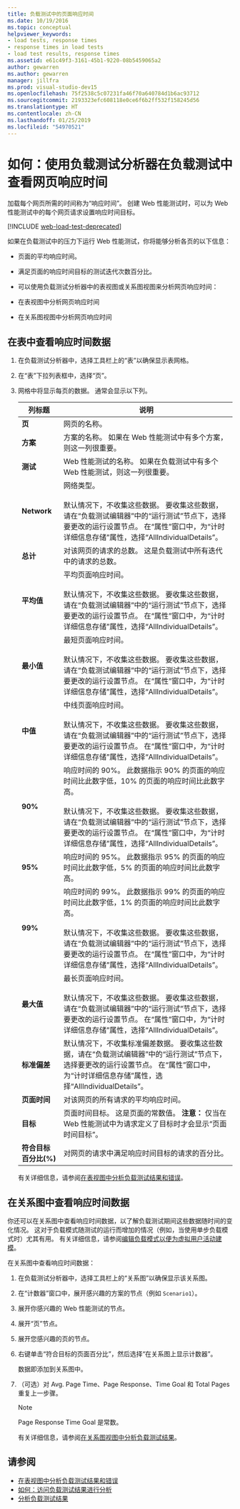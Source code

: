 ```yaml
---
title: 负载测试中的页面响应时间
ms.date: 10/19/2016
ms.topic: conceptual
helpviewer_keywords:
- load tests, response times
- response times in load tests
- load test results, response times
ms.assetid: e61c49f3-3161-45b1-9220-08b5459065a2
author: gewarren
ms.author: gewarren
manager: jillfra
ms.prod: visual-studio-dev15
ms.openlocfilehash: 75f2538c5c07231fa46f70a640784d1b6ac93712
ms.sourcegitcommit: 2193323efc608118e0ce6f6b2ff532f158245d56
ms.translationtype: HT
ms.contentlocale: zh-CN
ms.lasthandoff: 01/25/2019
ms.locfileid: "54970521"
---
```

# <a name="how-to-view-web-page-response-time-in-a-load-test-using-the-load-test-analyzer"></a>如何：使用负载测试分析器在负载测试中查看网页响应时间

加载每个网页所需的时间称为“响应时间”。 创建 Web 性能测试时，可以为 Web 性能测试中的每个网页请求设置响应时间目标。

[!INCLUDE [web-load-test-deprecated](includes/web-load-test-deprecated.md)]

如果在负载测试中的压力下运行 Web 性能测试，你将能够分析各页的以下信息：

-   页面的平均响应时间。

-   满足页面的响应时间目标的测试迭代次数百分比。

-   可以使用负载测试分析器中的表视图或关系图视图来分析网页响应时间：

-   在表视图中分析网页响应时间

-   在关系图视图中分析网页响应时间

## <a name="view-response-time-data-in-a-table"></a>在表中查看响应时间数据

1. 在负载测试分析器中，选择工具栏上的“表”以确保显示表网格。

2. 在“表”下拉列表框中，选择“页”。

3. 网格中将显示每页的数据。 通常会显示以下列。

   |列标题|说明|
   |-|-|
   |**页**|网页的名称。|
   |**方案**|方案的名称。 如果在 Web 性能测试中有多个方案，则这一列很重要。|
   |**测试**|Web 性能测试的名称。 如果在负载测试中有多个 Web 性能测试，则这一列很重要。|
   |**Network**|网络类型。<br /><br /> 默认情况下，不收集这些数据。 要收集这些数据，请在“负载测试编辑器”中的“运行测试”节点下，选择要更改的运行设置节点。 在“属性”窗口中，为“计时详细信息存储”属性，选择“AllIndividualDetails”。|
   |**总计**|对该网页的请求的总数。 这是负载测试中所有迭代中的请求的总数。|
   |**平均值**|平均页面响应时间。<br /><br /> 默认情况下，不收集这些数据。 要收集这些数据，请在“负载测试编辑器”中的“运行测试”节点下，选择要更改的运行设置节点。 在“属性”窗口中，为“计时详细信息存储”属性，选择“AllIndividualDetails”。|
   |**最小值**|最短页面响应时间。<br /><br /> 默认情况下，不收集这些数据。 要收集这些数据，请在“负载测试编辑器”中的“运行测试”节点下，选择要更改的运行设置节点。 在“属性”窗口中，为“计时详细信息存储”属性，选择“AllIndividualDetails”。|
   |**中值**|中线页面响应时间。<br /><br /> 默认情况下，不收集这些数据。 要收集这些数据，请在“负载测试编辑器”中的“运行测试”节点下，选择要更改的运行设置节点。 在“属性”窗口中，为“计时详细信息存储”属性，选择“AllIndividualDetails”。|
   |**90%**|响应时间的 90%。 此数据指示 90% 的页面的响应时间比此数字低，10% 的页面的响应时间比此数字高。<br /><br /> 默认情况下，不收集这些数据。 要收集这些数据，请在“负载测试编辑器”中的“运行测试”节点下，选择要更改的运行设置节点。 在“属性”窗口中，为“计时详细信息存储”属性，选择“AllIndividualDetails”。|
   |**95%**|响应时间的 95%。 此数据指示 95% 的页面的响应时间比此数字低，5% 的页面的响应时间比此数字高。|
   |**99%**|响应时间的 99%。 此数据指示 99% 的页面的响应时间比此数字低，1% 的页面的响应时间比此数字高。<br /><br /> 默认情况下，不收集这些数据。 要收集这些数据，请在“负载测试编辑器”中的“运行测试”节点下，选择要更改的运行设置节点。 在“属性”窗口中，为“计时详细信息存储”属性，选择“AllIndividualDetails”。|
   |**最大值**|最长页面响应时间。<br /><br /> 默认情况下，不收集这些数据。 要收集这些数据，请在“负载测试编辑器”中的“运行测试”节点下，选择要更改的运行设置节点。 在“属性”窗口中，为“计时详细信息存储”属性，选择“AllIndividualDetails”。|
   |**标准偏差**|默认情况下，不收集标准偏差数据。 要收集这些数据，请在“负载测试编辑器”中的“运行测试”节点下，选择要更改的运行设置节点。 在“属性”窗口中，为“计时详细信息存储”属性，选择“AllIndividualDetails”。|
   |**页面时间**|对该网页的所有请求的平均响应时间。|
   |**目标**|页面时间目标。 这是页面的常数值。 **注意：** 仅当在 Web 性能测试中为请求定义了目标时才会显示“页面时间目标”。|
   |**符合目标百分比(%)**|对网页的请求中满足响应时间目标的请求的百分比。|

   有关详细信息，请参阅[在表视图中分析负载测试结果和错误](../test/analyze-load-test-results-and-errors-in-the-tables-view.md)。

## <a name="view-response-time-data-in-a-graph"></a>在关系图中查看响应时间数据

你还可以在关系图中查看响应时间数据，以了解负载测试期间这些数据随时间的变化情况。 这对于负载模式随测试的运行而增加的情况（例如，当使用单步负载模式时）尤其有用。 有关详细信息，请参阅[编辑负载模式以便为虚拟用户活动建模](../test/edit-load-patterns-to-model-virtual-user-activities.md)。

在关系图中查看响应时间数据：

1. 在负载测试分析器中，选择工具栏上的“关系图”以确保显示该关系图。

2. 在“计数器”窗口中，展开感兴趣的方案的节点（例如 `Scenario1`）。

3. 展开你感兴趣的 Web 性能测试的节点。

4. 展开“页”节点。

5. 展开您感兴趣的页的节点。

6. 右键单击“符合目标的页面百分比”，然后选择“在关系图上显示计数器”。

    数据即添加到关系图中。

7. （可选）对 Avg. Page Time、Page Response、Time Goal 和 Total Pages 重复上一步骤。

   > [!NOTE]
   > Page Response Time Goal 是常数。

   有关详细信息，请参阅[在关系图视图中分析负载测试结果](../test/analyze-load-test-results-in-the-graphs-view.md)。

## <a name="see-also"></a>请参阅

- [在表视图中分析负载测试结果和错误](../test/analyze-load-test-results-and-errors-in-the-tables-view.md)
- [如何：访问负载测试结果进行分析](../test/how-to-access-load-test-results-for-analysis.md)
- [分析负载测试结果](../test/analyze-load-test-results-using-the-load-test-analyzer.md)